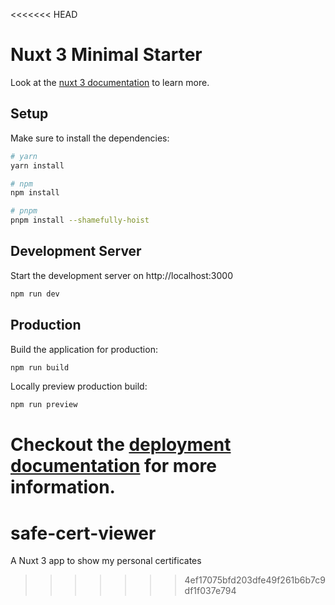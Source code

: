 <<<<<<< HEAD

# Nuxt 3 Minimal Starter

Look at the [nuxt 3 documentation](https://v3.nuxtjs.org) to learn more.

## Setup

Make sure to install the dependencies:

```bash
# yarn
yarn install

# npm
npm install

# pnpm
pnpm install --shamefully-hoist
```

## Development Server

Start the development server on http://localhost:3000

```bash
npm run dev
```

## Production

Build the application for production:

```bash
npm run build
```

Locally preview production build:

```bash
npm run preview
```

# Checkout the [deployment documentation](https://v3.nuxtjs.org/docs/deployment) for more information.

# safe-cert-viewer

A Nuxt 3 app to show my personal certificates

> > > > > > > 4ef17075bfd203dfe49f261b6b7c9df1f037e794
